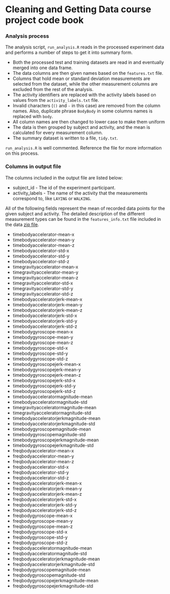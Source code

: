 Cleaning and Getting Data course project code book
===================

### Analysis process

The analysis script, `run_analysis.R` reads in the processed experiment data and performs a number of steps to get it into summary form.

 - Both the processed test and training datasets are read in and eventually merged into one data frame.
 - The data columns are then given names based on the `features.txt` file.
 - Columns that hold mean or standard deviation measurements are selected from the dataset, while the other measurement columns are excluded from the rest of the analysis.
 - The activity identifiers are replaced with the activity labels based on values from the `activity_labels.txt` file.
 - Invalid characters (`()` and `-` in this case) are removed from the column names. Also, duplicate phrase `BodyBody` in some columns names is replaced with `body`.
 - All column names are then changed to lower case to make them uniform
 - The data is then grouped by subject and activity, and the mean is calculated for every measurement column.
 - The summary dataset is written to a file, `tidy.txt`.

`run_analysis.R` is well commented. Reference the file for more information on this process.

### Columns in output file

The columns included in the output file are listed below:

  - subject_id - The id of the experiment participant.
  - activity_labels - The name of the activity that the measurements correspond to, like `LAYING` or `WALKING`.

All of the following fields represent the mean of recorded data points for the given subject and activity. The detailed description of the different measurement types can be found in the `features_info.txt` file included in the data [zip file](https://d396qusza40orc.cloudfront.net/getdata%2Fprojectfiles%2FUCI%20HAR%20Dataset.zip).

  - timebodyaccelerator-mean-x
  - timebodyaccelerator-mean-y
  - timebodyaccelerator-mean-z
  - timebodyaccelerator-std-x
  - timebodyaccelerator-std-y
  - timebodyaccelerator-std-z
  - timegravityaccelerator-mean-x
  - timegravityaccelerator-mean-y
  - timegravityaccelerator-mean-z
  - timegravityaccelerator-std-x
  - timegravityaccelerator-std-y
  - timegravityaccelerator-std-z
  - timebodyacceleratorjerk-mean-x
  - timebodyacceleratorjerk-mean-y
  - timebodyacceleratorjerk-mean-z
  - timebodyacceleratorjerk-std-x
  - timebodyacceleratorjerk-std-y
  - timebodyacceleratorjerk-std-z
  - timebodygyroscope-mean-x
  - timebodygyroscope-mean-y
  - timebodygyroscope-mean-z
  - timebodygyroscope-std-x
  - timebodygyroscope-std-y
  - timebodygyroscope-std-z
  - timebodygyroscopejerk-mean-x
  - timebodygyroscopejerk-mean-y
  - timebodygyroscopejerk-mean-z
  - timebodygyroscopejerk-std-x
  - timebodygyroscopejerk-std-y
  - timebodygyroscopejerk-std-z
  - timebodyacceleratormagnitude-mean
  - timebodyacceleratormagnitude-std
  - timegravityacceleratormagnitude-mean
  - timegravityacceleratormagnitude-std
  - timebodyacceleratorjerkmagnitude-mean
  - timebodyacceleratorjerkmagnitude-std
  - timebodygyroscopemagnitude-mean
  - timebodygyroscopemagnitude-std
  - timebodygyroscopejerkmagnitude-mean
  - timebodygyroscopejerkmagnitude-std
  - freqbodyaccelerator-mean-x
  - freqbodyaccelerator-mean-y
  - freqbodyaccelerator-mean-z
  - freqbodyaccelerator-std-x
  - freqbodyaccelerator-std-y
  - freqbodyaccelerator-std-z
  - freqbodyacceleratorjerk-mean-x
  - freqbodyacceleratorjerk-mean-y
  - freqbodyacceleratorjerk-mean-z
  - freqbodyacceleratorjerk-std-x
  - freqbodyacceleratorjerk-std-y
  - freqbodyacceleratorjerk-std-z
  - freqbodygyroscope-mean-x
  - freqbodygyroscope-mean-y
  - freqbodygyroscope-mean-z
  - freqbodygyroscope-std-x
  - freqbodygyroscope-std-y
  - freqbodygyroscope-std-z
  - freqbodyacceleratormagnitude-mean
  - freqbodyacceleratormagnitude-std
  - freqbodyacceleratorjerkmagnitude-mean
  - freqbodyacceleratorjerkmagnitude-std
  - freqbodygyroscopemagnitude-mean
  - freqbodygyroscopemagnitude-std
  - freqbodygyroscopejerkmagnitude-mean
  - freqbodygyroscopejerkmagnitude-std
